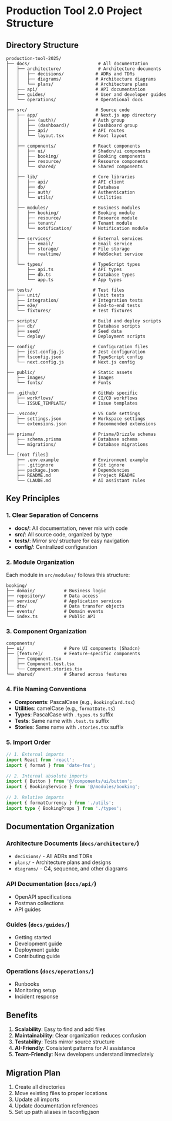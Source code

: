 # Production Tool 2.0 Project Structure

## Directory Structure

```
production-tool-2025/
├── docs/                          # All documentation
│   ├── architecture/              # Architecture documents
│   │   ├── decisions/            # ADRs and TDRs
│   │   ├── diagrams/             # Architecture diagrams
│   │   └── plans/                # Architecture plans
│   ├── api/                      # API documentation
│   ├── guides/                   # User and developer guides
│   └── operations/               # Operational docs
│
├── src/                          # Source code
│   ├── app/                      # Next.js app directory
│   │   ├── (auth)/              # Auth group
│   │   ├── (dashboard)/         # Dashboard group
│   │   ├── api/                 # API routes
│   │   └── layout.tsx           # Root layout
│   │
│   ├── components/              # React components
│   │   ├── ui/                  # Shadcn/ui components
│   │   ├── booking/             # Booking components
│   │   ├── resource/            # Resource components
│   │   └── shared/              # Shared components
│   │
│   ├── lib/                     # Core libraries
│   │   ├── api/                 # API client
│   │   ├── db/                  # Database
│   │   ├── auth/                # Authentication
│   │   └── utils/               # Utilities
│   │
│   ├── modules/                 # Business modules
│   │   ├── booking/             # Booking module
│   │   ├── resource/            # Resource module
│   │   ├── tenant/              # Tenant module
│   │   └── notification/        # Notification module
│   │
│   ├── services/                # External services
│   │   ├── email/               # Email service
│   │   ├── storage/             # File storage
│   │   └── realtime/            # WebSocket service
│   │
│   └── types/                   # TypeScript types
│       ├── api.ts               # API types
│       ├── db.ts                # Database types
│       └── app.ts               # App types
│
├── tests/                       # Test files
│   ├── unit/                    # Unit tests
│   ├── integration/             # Integration tests
│   ├── e2e/                     # End-to-end tests
│   └── fixtures/                # Test fixtures
│
├── scripts/                     # Build and deploy scripts
│   ├── db/                      # Database scripts
│   ├── seed/                    # Seed data
│   └── deploy/                  # Deployment scripts
│
├── config/                      # Configuration files
│   ├── jest.config.js           # Jest configuration
│   ├── tsconfig.json            # TypeScript config
│   └── next.config.js           # Next.js config
│
├── public/                      # Static assets
│   ├── images/                  # Images
│   └── fonts/                   # Fonts
│
├── .github/                     # GitHub specific
│   ├── workflows/               # CI/CD workflows
│   └── ISSUE_TEMPLATE/          # Issue templates
│
├── .vscode/                     # VS Code settings
│   ├── settings.json            # Workspace settings
│   └── extensions.json          # Recommended extensions
│
├── prisma/                      # Prisma/Drizzle schemas
│   ├── schema.prisma            # Database schema
│   └── migrations/              # Database migrations
│
└── [root files]
    ├── .env.example             # Environment example
    ├── .gitignore               # Git ignore
    ├── package.json             # Dependencies
    ├── README.md                # Project README
    └── CLAUDE.md                # AI assistant rules
```

## Key Principles

### 1. Clear Separation of Concerns
- **docs/**: All documentation, never mix with code
- **src/**: All source code, organized by type
- **tests/**: Mirror src/ structure for easy navigation
- **config/**: Centralized configuration

### 2. Module Organization
Each module in `src/modules/` follows this structure:
```
booking/
├── domain/           # Business logic
├── repository/       # Data access
├── service/          # Application services
├── dto/              # Data transfer objects
├── events/           # Domain events
└── index.ts          # Public API
```

### 3. Component Organization
```
components/
├── ui/               # Pure UI components (Shadcn)
├── [feature]/        # Feature-specific components
│   ├── Component.tsx
│   ├── Component.test.tsx
│   └── Component.stories.tsx
└── shared/           # Shared across features
```

### 4. File Naming Conventions
- **Components**: PascalCase (e.g., `BookingCard.tsx`)
- **Utilities**: camelCase (e.g., `formatDate.ts`)
- **Types**: PascalCase with `.types.ts` suffix
- **Tests**: Same name with `.test.ts` suffix
- **Stories**: Same name with `.stories.tsx` suffix

### 5. Import Order
```typescript
// 1. External imports
import React from 'react';
import { format } from 'date-fns';

// 2. Internal absolute imports
import { Button } from '@/components/ui/button';
import { BookingService } from '@/modules/booking';

// 3. Relative imports
import { formatCurrency } from './utils';
import type { BookingProps } from './types';
```

## Documentation Organization

### Architecture Documents (`docs/architecture/`)
- `decisions/` - All ADRs and TDRs
- `plans/` - Architecture plans and designs
- `diagrams/` - C4, sequence, and other diagrams

### API Documentation (`docs/api/`)
- OpenAPI specifications
- Postman collections
- API guides

### Guides (`docs/guides/`)
- Getting started
- Development guide
- Deployment guide
- Contributing guide

### Operations (`docs/operations/`)
- Runbooks
- Monitoring setup
- Incident response

## Benefits

1. **Scalability**: Easy to find and add files
2. **Maintainability**: Clear organization reduces confusion
3. **Testability**: Tests mirror source structure
4. **AI-Friendly**: Consistent patterns for AI assistance
5. **Team-Friendly**: New developers understand immediately

## Migration Plan

1. Create all directories
2. Move existing files to proper locations
3. Update all imports
4. Update documentation references
5. Set up path aliases in tsconfig.json